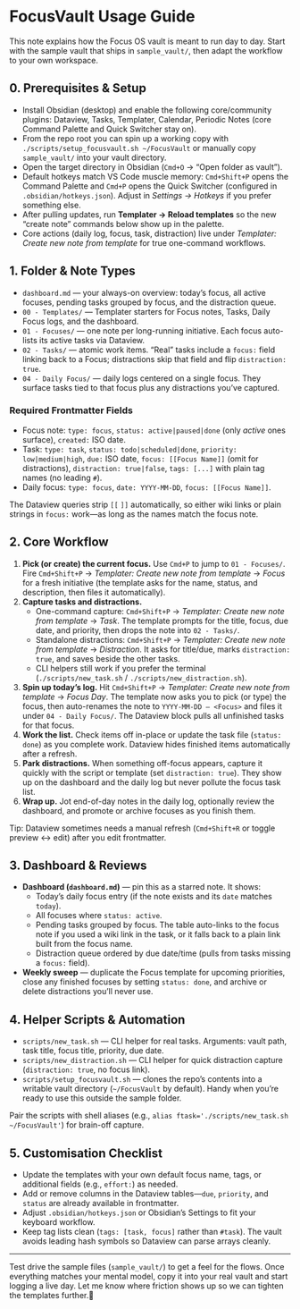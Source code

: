 # FocusVault Usage Guide

This note explains how the Focus OS vault is meant to run day to day. Start with the sample vault that ships in `sample_vault/`, then adapt the workflow to your own workspace.

## 0. Prerequisites & Setup
- Install Obsidian (desktop) and enable the following core/community plugins: Dataview, Tasks, Templater, Calendar, Periodic Notes (core Command Palette and Quick Switcher stay on).
- From the repo root you can spin up a working copy with `./scripts/setup_focusvault.sh ~/FocusVault` or manually copy `sample_vault/` into your vault directory.
- Open the target directory in Obsidian (`Cmd+O` → “Open folder as vault”).
- Default hotkeys match VS Code muscle memory: `Cmd+Shift+P` opens the Command Palette and `Cmd+P` opens the Quick Switcher (configured in `.obsidian/hotkeys.json`). Adjust in *Settings → Hotkeys* if you prefer something else.
- After pulling updates, run **Templater → Reload templates** so the new “create note” commands below show up in the palette.
- Core actions (daily log, focus, task, distraction) live under *Templater: Create new note from template* for true one-command workflows.

## 1. Folder & Note Types
- `dashboard.md` — your always-on overview: today’s focus, all active focuses, pending tasks grouped by focus, and the distraction queue.
- `00 - Templates/` — Templater starters for Focus notes, Tasks, Daily Focus logs, and the dashboard.
- `01 - Focuses/` — one note per long-running initiative. Each focus auto-lists its active tasks via Dataview.
- `02 - Tasks/` — atomic work items. “Real” tasks include a `focus:` field linking back to a Focus; distractions skip that field and flip `distraction: true`.
- `04 - Daily Focus/` — daily logs centered on a single focus. They surface tasks tied to that focus plus any distractions you’ve captured.

### Required Frontmatter Fields
- Focus note: `type: focus`, `status: active|paused|done` (only *active* ones surface), `created:` ISO date.
- Task: `type: task`, `status: todo|scheduled|done`, `priority: low|medium|high`, `due:` ISO date, `focus: [[Focus Name]]` (omit for distractions), `distraction: true|false`, `tags: [...]` with plain tag names (no leading `#`).
- Daily focus: `type: focus`, `date: YYYY-MM-DD`, `focus: [[Focus Name]]`.

The Dataview queries strip `[[` `]]` automatically, so either wiki links or plain strings in `focus:` work—as long as the names match the focus note.

## 2. Core Workflow
1. **Pick (or create) the current focus.** Use `Cmd+P` to jump to `01 - Focuses/`. Fire `Cmd+Shift+P` → *Templater: Create new note from template* → *Focus* for a fresh initiative (the template asks for the name, status, and description, then files it automatically).
2. **Capture tasks and distractions.**
   - One-command capture: `Cmd+Shift+P` → *Templater: Create new note from template* → *Task*. The template prompts for the title, focus, due date, and priority, then drops the note into `02 - Tasks/`.
   - Standalone distractions: `Cmd+Shift+P` → *Templater: Create new note from template* → *Distraction*. It asks for title/due, marks `distraction: true`, and saves beside the other tasks.
   - CLI helpers still work if you prefer the terminal (`./scripts/new_task.sh` / `./scripts/new_distraction.sh`).
3. **Spin up today’s log.** Hit `Cmd+Shift+P` → *Templater: Create new note from template* → *Focus Day*. The template now asks you to pick (or type) the focus, then auto-renames the note to `YYYY-MM-DD — <Focus>` and files it under `04 - Daily Focus/`. The Dataview block pulls all unfinished tasks for that focus.
4. **Work the list.** Check items off in-place or update the task file (`status: done`) as you complete work. Dataview hides finished items automatically after a refresh.
5. **Park distractions.** When something off-focus appears, capture it quickly with the script or template (set `distraction: true`). They show up on the dashboard and the daily log but never pollute the focus task list.
6. **Wrap up.** Jot end-of-day notes in the daily log, optionally review the dashboard, and promote or archive focuses as you finish them.

Tip: Dataview sometimes needs a manual refresh (`Cmd+Shift+R` or toggle preview ↔ edit) after you edit frontmatter.

## 3. Dashboard & Reviews
- **Dashboard (`dashboard.md`)** — pin this as a starred note. It shows:
  - Today’s daily focus entry (if the note exists and its `date` matches `today`).
  - All focuses where `status: active`.
  - Pending tasks grouped by focus. The table auto-links to the focus note if you used a wiki link in the task, or it falls back to a plain link built from the focus name.
  - Distraction queue ordered by due date/time (pulls from tasks missing a `focus:` field).
- **Weekly sweep** — duplicate the Focus template for upcoming priorities, close any finished focuses by setting `status: done`, and archive or delete distractions you’ll never use.

## 4. Helper Scripts & Automation
- `scripts/new_task.sh` — CLI helper for real tasks. Arguments: vault path, task title, focus title, priority, due date.
- `scripts/new_distraction.sh` — CLI helper for quick distraction capture (`distraction: true`, no focus link).
- `scripts/setup_focusvault.sh` — clones the repo’s contents into a writable vault directory (`~/FocusVault` by default). Handy when you’re ready to use this outside the sample folder.

Pair the scripts with shell aliases (e.g., `alias ftask='./scripts/new_task.sh ~/FocusVault'`) for brain-off capture.

## 5. Customisation Checklist
- Update the templates with your own default focus name, tags, or additional fields (e.g., `effort:`) as needed.
- Add or remove columns in the Dataview tables—`due`, `priority`, and `status` are already available in frontmatter.
- Adjust `.obsidian/hotkeys.json` or Obsidian’s Settings to fit your keyboard workflow.
- Keep tag lists clean (`tags: [task, focus]` rather than `#task`). The vault avoids leading hash symbols so Dataview can parse arrays cleanly.

---
Test drive the sample files (`sample_vault/`) to get a feel for the flows. Once everything matches your mental model, copy it into your real vault and start logging a live day. Let me know where friction shows up so we can tighten the templates further.👏
